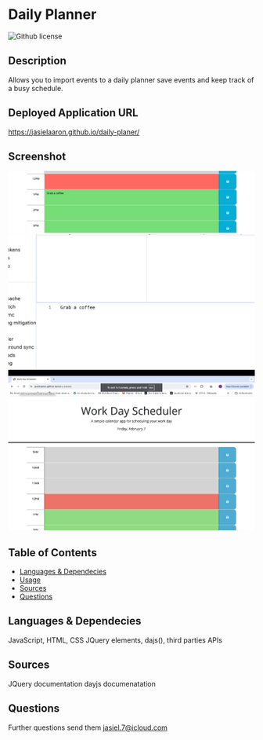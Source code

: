 # Daily Planner

  ![Github license](https://img.shields.io/badge/license-MIT-blue.svg)

  ## Description

  Allows you to import events to a daily planner save events and keep track of a busy schedule.

  ## Deployed Application URL
  
  https://jasielaaron.github.io/daily-planer/

  ## Screenshot
  ![screenshotofmychallenge](./assets/DailyPlanner.png)
  ![screenshotofmychallenge](./assets/DailyPlannerLocalStorage.png)
  ![screenshotofmychallenge](./assets/DailyPlannerWebsite.png)

  ## Table of Contents


  * [Languages & Dependecies](#languagesanddependencies)
  * [Usage](#usage)
  * [Sources](#sources)
  * [Questions](#questions)  

  ## Languages & Dependecies
  JavaScript, HTML, CSS
  JQuery elements, dajs(), third parties APIs 
  ## Sources 

  JQuery documentation 
  dayjs documenatation

  
  ## Questions 

  Further questions send them [jasiel.7@icloud.com](mailto:jasiel.7@icloud.com?subject=[GitHub%20Dev20Connect])
